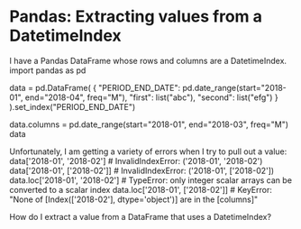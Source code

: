 
# Pandas: Extracting values from a DatetimeIndex

I have a Pandas DataFrame whose rows and columns are a DatetimeIndex.
import pandas as pd

data = pd.DataFrame(
    {
        "PERIOD_END_DATE": pd.date_range(start="2018-01", end="2018-04", freq="M"),
        "first": list("abc"),
        "second": list("efg")
    }
).set_index("PERIOD_END_DATE")

data.columns = pd.date_range(start="2018-01", end="2018-03", freq="M")
data


Unfortunately, I am getting a variety of errors when I try to pull out a value:
data['2018-01', '2018-02']       # InvalidIndexError: ('2018-01', '2018-02')
data['2018-01', ['2018-02']]     # InvalidIndexError: ('2018-01', ['2018-02'])
data.loc['2018-01', '2018-02']   # TypeError: only integer scalar arrays can be converted to a scalar index
data.loc['2018-01', ['2018-02']] # KeyError: "None of [Index(['2018-02'], dtype='object')] are in the [columns]" 

How do I extract a value from a DataFrame that uses a DatetimeIndex?

        